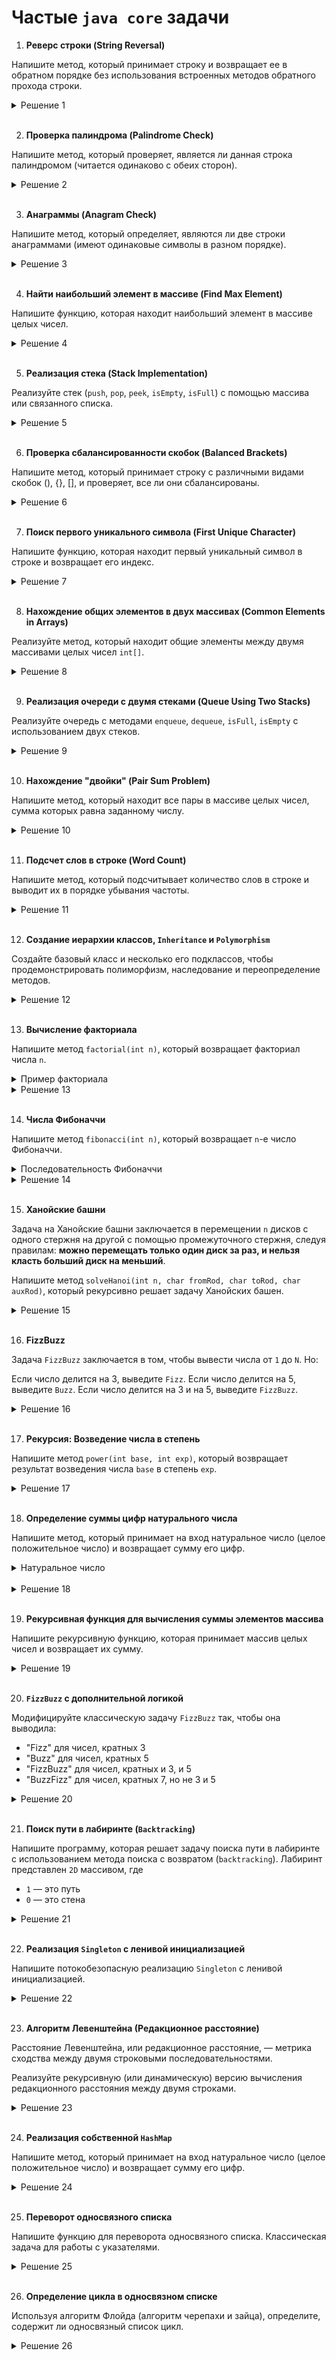 # Частые `java core` задачи

1. **Реверс строки (String Reversal)**

Напишите метод, который принимает строку и возвращает ее в обратном порядке без использования встроенных методов обратного прохода строки.
<details>
 <summary>Решение 1</summary> 
 </br>

    public static String reverseString(String input){
        StringBuilder reversed = new StringBuilder();
        char[] chars = input.toCharArray();

        for (int i = input.length()-1; i >= 0; i--){
            reversed.append(chars[i]);
        }

        return reversed.toString();
    }

</details>
<br>


2. **Проверка палиндрома (Palindrome Check)**

Напишите метод, который проверяет, является ли данная строка палиндромом (читается одинаково с обеих сторон).
<details>
 <summary>Решение 2</summary> 
 </br>

    public static boolean isPalindrome(String input){
        int len = input.length();

        for (int i = 0; i < len/2; i++){
            if (input.charAt(i) != input.charAt(len - i - 1)){
                return false;
            }
        }

        return true;
    }

</details>
<br>

3. **Анаграммы (Anagram Check)**

Напишите метод, который определяет, являются ли две строки анаграммами (имеют одинаковые символы в разном порядке).
<details>
 <summary>Решение 3</summary> 
 </br>

    public static boolean isAnagram(String a, String b){
        if (a.length() != b.length())
            return false;

        Map<Character, Integer> charMap = new HashMap<>();

        for (int i = 0; i < a.length(); i++){
            char c = a.charAt(i);
            charMap.put(c, charMap.getOrDefault(c, 0) + 1);
        }

        for (int i = 0; i < b.length(); i++){
            char c = b.charAt(i);
            if (!charMap.containsKey(c))
                return false; // символ 'b' не найден в 'a'

            charMap.put(c, charMap.get(c) - 1);
            if (charMap.get(c) == 0)
                charMap.remove(c);
        }

        return charMap.isEmpty();
    }
    
</details>
<br>

4. **Найти наибольший элемент в массиве (Find Max Element)**

Напишите функцию, которая находит наибольший элемент в массиве целых чисел.

<details>
 <summary>Решение 4</summary> 
 </br>

    public static int getBiggestElement(int[] input){
        int temp = Integer.MIN_VALUE;;

        for (int a : input){
            temp = (a > temp) ? a : temp;
        }

        return temp;
    }
    
</details>
<br>

5. **Реализация стека (Stack Implementation)**

Реализуйте стек (`push`, `pop`, `peek`, `isEmpty`, `isFull`) с помощью массива или связанного списка.
<details>
 <summary>Решение 5</summary> 
 </br>

    public class CustomStack {
        private int maxSize;
        private int[] stackArray;
        private int top;

        public CustomStack(int size) {
            this.maxSize = size;
            this.stackArray = new int[maxSize];
            this.top = -1;
        }

        public boolean isFull(){
            return top == maxSize - 1;
        }

        public boolean isEmplty(){
            return top == -1;
        }

        // Метод для добавления элемента в стек (push)
        public void push(int value){
            if (isFull())
                throw new StackOverflowError("Stack is full");

            stackArray[++top] = value;
        }

        // Метод для удаления элемента из стека (pop)
        public int pop(){
            if (isEmplty())
                throw new RuntimeException("Stack is empty");

            return stackArray[top--];
        }

        // Метод для просмотра верхнего элемента стека (peek)
        public int peek(){
            if (isEmplty())
                throw new RuntimeException("Stack is empty");

            return stackArray[top];
        }
    }
    
</details>
<br>


6. **Проверка сбалансированности скобок (Balanced Brackets)**

Напишите метод, который принимает строку с различными видами скобок (), {}, [], и проверяет, все ли они сбалансированы.
<details>
 <summary>Решение 6</summary> 
 </br>

    public static boolean isBalanced(String input){
        var queue = new ArrayDeque<Character>();

        for (char ch : input.toCharArray()){
            if (ch == '(' || ch == '{' || ch == '[')
                queue.push(ch);
            else {
                if (queue.isEmpty())
                    return false;

                char first = queue.pop();
                if (
                    ch == ')' && first != '(' ||
                    ch == '}' && first != '{' ||
                    ch == ']' && first != '['
                )
                    return false;
            }
        }

        return queue.isEmpty();
    }
    
</details>
<br>


7. **Поиск первого уникального символа (First Unique Character)**

Напишите функцию, которая находит первый уникальный символ в строке и возвращает его индекс.

<details>
 <summary>Решение 7</summary> 
 </br>

    public static int getFirstUniqueCharacterIndex(String input){
        var charMap = new HashMap<Character, Integer>();

        for (char ch : input.toCharArray()){
            charMap.put(ch, charMap.getOrDefault(ch, 0) + 1);
        }

        for (int i = 0; i < input.length(); i++){
            if (charMap.get(input.charAt(i)) == 1){
                return i;
            }
        }

        return -1;
    }
    
</details>
<br>


8. **Нахождение общих элементов в двух массивах (Common Elements in Arrays)**

Реализуйте метод, который находит общие элементы между двумя массивами целых чисел `int[]`.

<details>
 <summary>Решение 8</summary> 
 </br>

    public static int[] getCommonElements(int[] a, int[] b){
        var set = new HashSet<Integer>();
        for (int num : a){
            set.add(num);
        }

        var commonElements = new HashSet<Integer>();
        for (int num : b){
            if (set.contains(num))
                commonElements.add(num);
        }

        int[] result = new int[commonElements.size()];
        int i = 0;
        for (int num : commonElements) {
            result[i++] = num;
        }

        return result;
    }

    
</details>
<br>

9. **Реализация очереди с двумя стеками (Queue Using Two Stacks)**

Реализуйте очередь с методами `enqueue`, `dequeue`, `isFull`, `isEmpty` с использованием двух стеков.
<details>
 <summary>Решение 9</summary> 
 </br>

    public class CustomQueueWithTwoStacks<T> {
        private Stack<T> stack1;  // для вставки элементов - enqueue
        private Stack<T> stack2;  // для извлечения элементов - dequeue
        private int maxSize;      // максимальный размер очереди

        public CustomQueueWithTwoStacks(int maxSize) {
            this.maxSize = maxSize;
            this.stack1 = new Stack<>();
            this.stack2 = new Stack<>();
        }

        public boolean isEmpty(){
            return stack1.isEmpty() && stack2.isEmpty();
        }

        public boolean isFull(){
            return stack1.size() + stack2.size() == maxSize;
        }

        public void enqueue(T item){
            if (isFull())
                throw new RuntimeException("Queue is full");

            stack1.push(item);
        }

        public T dequeue(){
            if (isEmpty())
                throw new RuntimeException("Queue is empty");

            if (stack2.isEmpty()){
                while (!stack1.isEmpty()){
                    stack2.push(stack1.pop());
                }
            }

            return stack2.pop();
        }

    }
    
</details>
<br>


10. **Нахождение "двойки" (Pair Sum Problem)**

Напишите метод, который находит все пары в массиве целых чисел, сумма которых равна заданному числу.
<details>
 <summary>Решение 10</summary> 
 </br>

    public static HashMap<Integer, Integer> findPairs(int[] array, int targetSum){
        HashMap<Integer, Integer> pairMap = new HashMap<>();
        HashSet<Integer> set = new HashSet<>();

        for (int num : array){
            int complement = targetSum - num;

            if (set.contains(complement))
                pairMap.put(num, complement);

            set.add(num);
        }

        return pairMap;
    }
    
</details>
<br>


11. **Подсчет слов в строке (Word Count)**

Напишите метод, который подсчитывает количество слов в строке и выводит их в порядке убывания частоты.

<details>
 <summary>Решение 11</summary> 
 </br>

     public static void countWordFrequencyAndPrintDesc(String input){
        // удаляет все не буквы и не цифры, разбивает на массив по пробелам любой длины между словами
        String[] words = input.toLowerCase().replaceAll("[^a-z0-9\\s]", "").split("\\s+");

        var map = new HashMap<String, Integer>();

        for (String word : words)
            map.put(word, map.getOrDefault(word, 0) + 1);

        List<Map.Entry<String, Integer>> sortedList = new ArrayList<>(map.entrySet());

        // сортирует по длине строки и алфавиту если слова одинаковые по длине
        sortedList.sort((e1, e2) -> Integer.compare(e2.getKey().length(), e1.getKey().length()));

        // сортирует по количеству повторов в стоке
        sortedList.sort((e1, e2) -> e2.getValue().compareTo(e1.getValue()));

        for (Map.Entry<String, Integer> entry : sortedList)
            System.out.println(entry.getKey() + " : " + entry.getValue());
    }
    
</details>
<br>

12. **Создание иерархии классов, `Inheritance` и `Polymorphism`**

Создайте базовый класс и несколько его подклассов, чтобы продемонстрировать полиморфизм, наследование и переопределение методов.

<details>
 <summary>Решение 12</summary> 
 </br>

    // Базовый класс
    class Animal {
        // Метод, который будет переопределен в подклассах
        public void makeSound() {
            System.out.println("The animal makes a sound.");
        }

        // Общий метод для всех животных
        public void eat() {
            System.out.println("The animal is eating.");
        }
    }

    // Подкласс Dog, который наследует от Animal
    class Dog extends Animal {
        // Переопределяем метод makeSound() для класса Dog
        @Override
        public void makeSound() {
            System.out.println("The dog barks.");
        }
    }

    // Подкласс Cat, который наследует от Animal
    class Cat extends Animal {
        // Переопределяем метод makeSound() для класса Cat
        @Override
        public void makeSound() {
            System.out.println("The cat meows.");
        }
    }

    public class PolymorphismExample {
        public static void main(String[] args) {
            // Использование полиморфизма: объект типа Animal может ссылаться на подклассы Dog и Cat
            Animal myDog = new Dog();
            Animal myCat = new Cat();

            // Вызов метода makeSound() для каждого объекта
            // Метод, который будет вызван, зависит от реального типа объекта
            myDog.makeSound();  // Вызов метода из класса Dog
            myCat.makeSound();  // Вызов метода из класса Cat

            // Вызов общего метода eat() для обоих объектов
            myDog.eat();  // Метод из класса Animal
            myCat.eat();  // Метод из класса Animal
        }
    }
    
</details>
<br>


13. **Вычисление факториала**

Напишите метод `factorial(int n)`, который возвращает факториал числа `n`.

<details>
 <summary>Пример факториала</summary> 
 </br>
    1! = 1;
    2! = 2;
    3! = 6;
    4! = 24;
    5! = 120;
    6! = 720;
</details>


<details>
 <summary>Решение 13</summary> 
 </br>
  
    public static int factorial(int n) {
        if (n == 0 || n == 1) {
            return 1;
        } else {
            return n * factorial(n - 1);
        }
    }

</details>
<br>


14. **Числа Фибоначчи**

Напишите метод `fibonacci(int n)`, который возвращает `n`-е число Фибоначчи.

<details>
 <summary>Последовательность Фибоначчи</summary> 
 </br>

    0 -> 0
    1 -> 1
    2 -> 1
    3 -> 2
    4 -> 3
    5 -> 5
    6 -> 8
    7 -> 13
    8 -> 21
    9 -> 34
    10 -> 55

</details>


<details>
 <summary>Решение 14</summary> 
 </br>
 
    // рекурсивный подход
    public static int getFibonacci(int n){
        if (n <= 1)
            return n;
        else
            return getFibonacci(n - 1) + getFibonacci(n - 2);
    }

    // итеративный подход
    public static int getFibonacciIterative(int n){
        if (n <= 1)
            return n;

        int prev = 0, curr = 1;

        for (int i = 2; i <= n; i++){
            int next = prev + curr;
            prev = curr;
            curr = next;
        }

        return curr;
    }

</details>
<br>


15. **Ханойские башни**

Задача на Ханойские башни заключается в перемещении `n` дисков с одного стержня на другой с помощью промежуточного стержня, следуя правилам: **можно перемещать только один диск за раз, и нельзя класть больший диск на меньший**.

Напишите метод `solveHanoi(int n, char fromRod, char toRod, char auxRod)`, который рекурсивно решает задачу Ханойских башен.

<details>
 <summary>Решение 15</summary> 
 </br>

    public static void solveHanoi(int n, char fromRod, char toRod, char auxRod) {
        if (n == 1) {
            System.out.println("Move disk 1 from rod " + fromRod + " to rod " + toRod);
            return;
        }
        solveHanoi(n - 1, fromRod, auxRod, toRod);
        System.out.println("Move disk " + n + " from rod " + fromRod + " to rod " + toRod);
        solveHanoi(n - 1, auxRod, toRod, fromRod);
    }

</details>
<br>

16. **FizzBuzz**

Задача `FizzBuzz` заключается в том, чтобы вывести числа от `1` до `N`. Но:

Если число делится на 3, выведите `Fizz`.
Если число делится на 5, выведите `Buzz`.
Если число делится на 3 и на 5, выведите `FizzBuzz`.

<details>
 <summary>Решение 16</summary> 
 </br>

    public static void fizzBuzz(int n) {
        for (int i = 1; i <= n; i++) {
            if (i % 3 == 0 && i % 5 == 0) {
                System.out.println("FizzBuzz");
            } else if (i % 3 == 0) {
                System.out.println("Fizz");
            } else if (i % 5 == 0) {
                System.out.println("Buzz");
            } else {
                System.out.println(i);
            }
        }
    }

</details>
<br>


17. **Рекурсия: Возведение числа в степень**

Напишите метод `power(int base, int exp)`, который возвращает результат возведения числа `base` в степень `exp`.

<details>
 <summary>Решение 17</summary> 
 </br>

    public static int power(int base, int exp) {
        if (exp == 0) {
            return 1;
        } else {
            return base * power(base, exp - 1);
        }
    }

</details>
<br>


18. **Определение суммы цифр натурального числа**

Напишите метод, который принимает на вход натуральное число (целое положительное число) и возвращает сумму его цифр.
<details>
 <summary>Натуральное число</summary> 
 </br>
  
    Натуральные числа — числа, возникающие естественным образом при счёте (1, 2, 3, 4, 5, 6, 7 и так далее).

    Ноль и отрицательные числа (-1,-2,-3) не являются натуральными числами.

</details>
<br>

<details>
 <summary>Решение 18</summary> 
 </br>
  
    // Метод для вычисления суммы цифр числа
    public static int sumOfDigits(int number) {
        int sum = 0;
        
        // Цикл для получения суммы цифр числа
        while (number > 0) {
            sum += number % 10; // Добавляем последнюю цифру
            number /= 10;       // Убираем последнюю цифру
        }
        
        return sum;
    }

</details>
<br>

19. **Рекурсивная функция для вычисления суммы элементов массива**

Напишите рекурсивную функцию, которая принимает массив целых чисел и возвращает их сумму.

<details>
 <summary>Решение 19</summary> 
 </br>
  
    public static int sum(int[] arr, int n) {
        if (n == 0) return 0;
        return arr[n - 1] + sum(arr, n - 1);
    }

</details>
<br>

20. **`FizzBuzz` с дополнительной логикой**

Модифицируйте классическую задачу `FizzBuzz` так, чтобы она выводила:

* "Fizz" для чисел, кратных 3
* "Buzz" для чисел, кратных 5
* "FizzBuzz" для чисел, кратных и 3, и 5
* "BuzzFizz" для чисел, кратных 7, но не 3 и 5

<details>
 <summary>Решение 20</summary> 
 </br>
  
    public static void fizzBuzz(int n) {
        for (int i = 1; i <= n; i++) {
            if (i % 3 == 0 && i % 5 == 0) {
                System.out.println("FizzBuzz");
            } else if (i % 7 == 0) {
                System.out.println("BuzzFizz");
            } else if (i % 3 == 0) {
                System.out.println("Fizz");
            } else if (i % 5 == 0) {
                System.out.println("Buzz");
            } else {
                System.out.println(i);
            }
        }
    }

</details>
<br>

21. **Поиск пути в лабиринте (`Backtracking`)**

Напишите программу, которая решает задачу поиска пути в лабиринте с использованием метода поиска с возвратом (`backtracking`). Лабиринт представлен `2D` массивом, где

* `1` — это путь
* `0` — это стена

<details>
 <summary>Решение 21</summary> 
 </br>

    public static boolean solveMaze(int[][] maze, int x, int y) {
        if (x == maze.length - 1 && y == maze[0].length - 1)
            return true;
        
        if (x >= 0 && x < maze.length && y >= 0 && y < maze[0].
        length && maze[x][y] == 1) {
            maze[x][y] = 2;  // Маркируем как посещенный
            if (solveMaze(maze, x + 1, y)) return true;  // Вниз
            if (solveMaze(maze, x, y + 1)) return true;  // Вправо
            if (solveMaze(maze, x - 1, y)) return true;  // Вверх
            if (solveMaze(maze, x, y - 1)) return true;  // Влево
            maze[x][y] = 1;  // Отмена хода
        }

        return false;
    }

    // Метод для печати текущего состояния лабиринта
    public static void printMaze(int[][] maze) {
        for (int[] row : maze) {
            for (int cell : row) {
                System.out.print(cell + " ");
            }
            System.out.println();
        }
    }

    public static void main(String[] args) {
        // Пример лабиринта
        // 1 - проходимая клетка
        // 0 - стена (непроходимая клетка)
        int[][] maze = {
                {1, 0, 1, 1, 1},
                {1, 1, 0, 0, 1},
                {0, 1, 1, 0, 1},
                {1, 0, 1, 1, 1},
                {1, 1, 1, 0, 1}
        };

        // Начальная точка (0,0)
        if (solveMaze(maze, 0, 0)) {
            System.out.println("Решение найдено! Лабиринт проходим.");
        } else {
            System.out.println("Решение не найдено. Лабиринт непроходим.");
        }

        // Печать лабиринта после попытки решения
        printMaze(maze);
    }

</details>
<br>

22. **Реализация `Singleton` с ленивой инициализацией**

Напишите потокобезопасную реализацию `Singleton` с ленивой инициализацией.

<details>
 <summary>Решение 22</summary> 
 </br>
 
    public class Singleton {
        private static Singleton instance;
        
        private Singleton() {}
        
        public static Singleton getInstance() {
            if (instance == null) {
                synchronized (Singleton.class) {
                    if (instance == null) {
                        instance = new Singleton();
                    }
                }
            }
            return instance;
        }
    }

</details>
<br>


23. **Алгоритм Левенштейна (Редакционное расстояние)**

Расстояние Левенштейна, или редакционное расстояние, — метрика cходства между двумя строковыми последовательностями.

Реализуйте рекурсивную (или динамическую) версию вычисления редакционного расстояния между двумя строками.

<details>
 <summary>Решение 23</summary> 
 </br>
  
    public static int levenshtein(String s1, String s2) {
        if (s1.isEmpty()) return s2.length();
        if (s2.isEmpty()) return s1.length();
        
        int cost = s1.charAt(0) == s2.charAt(0) ? 0 : 1;
        
        return Math.min(
            Math.min(levenshtein(s1.substring(1), s2) + 1, 
                    levenshtein(s1, s2.substring(1)) + 1), 
                    levenshtein(s1.substring(1), s2.substring(1)) + cost);
    }

</details>
<br>

24. **Реализация собственной `HashMap`**

Напишите метод, который принимает на вход натуральное число (целое положительное число) и возвращает сумму его цифр.

<details>
 <summary>Решение 24</summary> 
 </br>
  
    public class MyHashMap<K, V> {
        private class Node<K, V> {
            K key;
            V value;
            Node<K, V> next;
            // Конструктор и методы
        }

        private Node<K, V>[] buckets;
        private int capacity;
        
        public MyHashMap() {
            capacity = 16;
            buckets = new Node[capacity];
        }
        
        public void put(K key, V value) {
            int index = key.hashCode() % capacity;
            Node<K, V> newNode = new Node<>(key, value, null);
            // Логика вставки
        }
        
        public V get(K key) {
            int index = key.hashCode() % capacity;
            // Логика поиска
        }
    }

</details>
<br>


25. **Переворот односвязного списка**

Напишите функцию для переворота односвязного списка. Классическая задача для работы с указателями.

<details>
 <summary>Решение 25</summary> 
 </br>
  
    public static ListNode reverseList(ListNode head) {
        ListNode prev = null;
        ListNode current = head;
        
        while (current != null) {
            ListNode next = current.next;
            current.next = prev;
            prev = current;
            current = next;
        }
        return prev;
    }

</details>
<br>


26. **Определение цикла в односвязном списке**

Используя алгоритм Флойда (алгоритм черепахи и зайца), определите, содержит ли односвязный список цикл.

<details>
 <summary>Решение 26</summary> 
 </br>

    public static boolean hasCycle(ListNode head) {
        ListNode slow = head;
        ListNode fast = head;
        
        while (fast != null && fast.next != null) {
            slow = slow.next;
            fast = fast.next.next;
            if (slow == fast) {
                return true;
            }
        }
        return false;
    }

</details>
<br>
